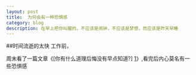```yaml
---
layout: post
title:  为何会有一种恐惧感
category: blog
description: 在早上把你叫醒的，不应该是闹钟，不应该是梦想，而应该是昨天早睡
---
```



##时间流逝的太快
工作前，

周末看了一篇文章《[你有什么道理后悔没有早点知道?] [1]》,看完后内心莫名有一些恐惧感









[1]:https://www.zhihu.com/question/23819007

